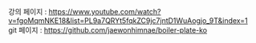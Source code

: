 강의 페이지 : https://www.youtube.com/watch?v=fgoMqmNKE18&list=PL9a7QRYt5fqkZC9jc7jntD1WuAogjo_9T&index=1  
git 페이지 : https://github.com/jaewonhimnae/boiler-plate-ko
